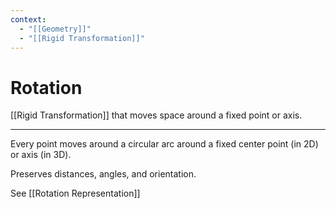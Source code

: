 ```yaml
---
context:
  - "[[Geometry]]"
  - "[[Rigid Transformation]]"
---
```


# Rotation

[[Rigid Transformation]] that moves space around a fixed point or axis.

---

Every point moves around a circular arc around a fixed center point (in 2D) or axis (in 3D).

Preserves distances, angles, and orientation.

See [[Rotation Representation]]
